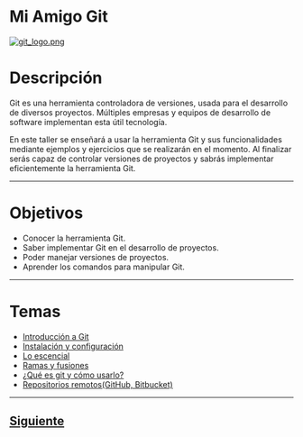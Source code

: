 # **Mi Amigo Git**  
[![git_logo.png](https://s5.postimg.org/ywwppaexz/git_logo.png)](https://postimg.org/image/m5ijis55v/)  

# Descripción  
Git es una herramienta controladora de versiones, usada para el desarrollo de diversos proyectos. Múltiples empresas y equipos de desarrollo de software implementan esta útil tecnología.  

En este taller se enseñará a usar la herramienta Git y sus funcionalidades mediante ejemplos y ejercicios que se realizarán en el momento. Al finalizar serás capaz de controlar versiones de proyectos y sabrás implementar eficientemente la herramienta Git.
***
# Objetivos  
* Conocer la herramienta Git.
* Saber implementar Git en el desarrollo de proyectos.
* Poder manejar versiones de proyectos.
* Aprender los comandos para manipular Git.  

***

# Temas  
* [Introducción a Git](/Talleres/Git/Page2.md)
* [Instalación y configuración](/Talleres/Git/Page3.md)
* [Lo escencial](/Talleres/Git/Page4.md)
* [Ramas y fusiones](/Talleres/Git/Page5.md)
* [¿Qué es git y cómo usarlo?](/Talleres/Git/Page6.md)
* [Repositorios remotos(GitHub, Bitbucket)](/Talleres/Git/Page7.md)

***

## [Siguiente](Page2.md)